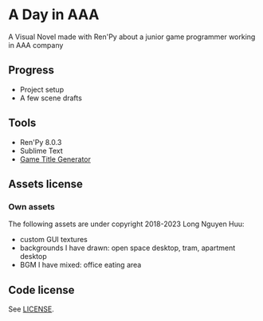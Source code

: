 # A Day in AAA

A Visual Novel made with Ren'Py about a junior game programmer working in AAA company

## Progress

* Project setup
* A few scene drafts

## Tools

* Ren'Py 8.0.3
* Sublime Text
* [Game Title Generator](https://letsmakeagame.net/game-title-generator/)

## Assets license

### Own assets

The following assets are under copyright 2018-2023 Long Nguyen Huu:

* custom GUI textures
* backgrounds I have drawn: open space desktop, tram, apartment desktop
* BGM I have mixed: office eating area

## Code license

See [LICENSE](LICENSE).
